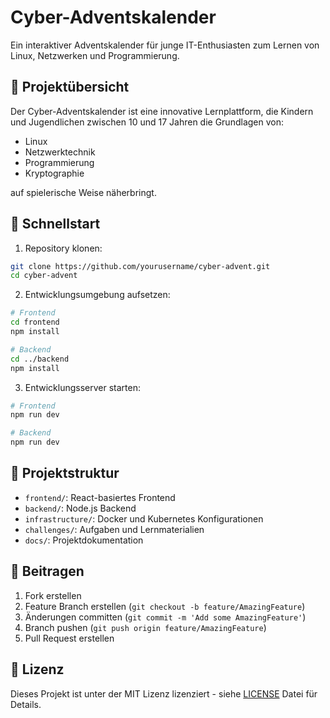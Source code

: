 # Cyber-Adventskalender

Ein interaktiver Adventskalender für junge IT-Enthusiasten zum Lernen von Linux, Netzwerken und Programmierung.

## 🎯 Projektübersicht

Der Cyber-Adventskalender ist eine innovative Lernplattform, die Kindern und Jugendlichen zwischen 10 und 17 Jahren die Grundlagen von:
- Linux
- Netzwerktechnik
- Programmierung
- Kryptographie

auf spielerische Weise näherbringt.

## 🚀 Schnellstart

1. Repository klonen:
```bash
git clone https://github.com/yourusername/cyber-advent.git
cd cyber-advent
```

2. Entwicklungsumgebung aufsetzen:
```bash
# Frontend
cd frontend
npm install

# Backend
cd ../backend
npm install
```

3. Entwicklungsserver starten:
```bash
# Frontend
npm run dev

# Backend
npm run dev
```

## 📁 Projektstruktur

- `frontend/`: React-basiertes Frontend
- `backend/`: Node.js Backend
- `infrastructure/`: Docker und Kubernetes Konfigurationen
- `challenges/`: Aufgaben und Lernmaterialien
- `docs/`: Projektdokumentation

## 🤝 Beitragen

1. Fork erstellen
2. Feature Branch erstellen (`git checkout -b feature/AmazingFeature`)
3. Änderungen committen (`git commit -m 'Add some AmazingFeature'`)
4. Branch pushen (`git push origin feature/AmazingFeature`)
5. Pull Request erstellen

## 📝 Lizenz

Dieses Projekt ist unter der MIT Lizenz lizenziert - siehe [LICENSE](LICENSE) Datei für Details.
